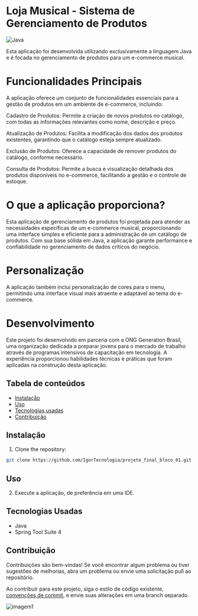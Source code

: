 # Loja Musical - Sistema de Gerenciamento de Produtos
![Java](https://img.shields.io/badge/java-%23ED8B00.svg?style=for-the-badge&logo=openjdk&logoColor=white)

Esta aplicação foi desenvolvida utilizando exclusivamente a linguagem Java e é focada no gerenciamento de produtos para um e-commerce musical.

# Funcionalidades Principais

A aplicação oferece um conjunto de funcionalidades essenciais para a gestão de produtos em um ambiente de e-commerce, incluindo:

Cadastro de Produtos: Permite a criação de novos produtos no catálogo, com todas as informações relevantes como nome, descrição e preço.

Atualização de Produtos: Facilita a modificação dos dados dos produtos existentes, garantindo que o catálogo esteja sempre atualizado.

Exclusão de Produtos: Oferece a capacidade de remover produtos do catálogo, conforme necessário.

Consulta de Produtos: Permite a busca e visualização detalhada dos produtos disponíveis no e-commerce, facilitando a gestão e o controle de estoque.

# O que a aplicação proporciona?

Esta aplicação de gerenciamento de produtos foi projetada para atender as necessidades específicas de um e-commerce musical, proporcionando uma interface simples e eficiente para a administração de um catálogo de produtos. Com sua base sólida em Java, a aplicação garante performance e confiabilidade no gerenciamento de dados críticos do negócio.

# Personalização

A aplicação também inclui personalização de cores para o menu, permitindo uma interface visual mais atraente e adaptável ao tema do e-commerce.

# Desenvolvimento
Este projeto foi desenvolvido em parceria com a ONG Generation Brasil, uma organização dedicada a preparar jovens para o mercado de trabalho através de programas intensivos de capacitação em tecnologia. A experiência proporcionou habilidades técnicas e práticas que foram aplicadas na construção desta aplicação.

## Tabela de conteúdos

- [Instalação](#instalação)
- [Uso](#uso)
- [Tecnologias usadas](#tecnologias-usadas)
- [Contribuição](#contribuição)

## Instalação

1. Clone the repository:

```bash
git clone https://github.com/IgorTecnologia/projeto_final_bloco_01.git
```

## Uso

2. Execute a aplicação, de preferência em uma IDE.

## Tecnologias Usadas

- Java
- Spring Tool Suite 4

## Contribuição

Contribuições são bem-vindas! Se você encontrar algum problema ou tiver sugestões de melhorias, abra um problema ou envie uma solicitação pull ao repositório.

Ao contribuir para este projeto, siga o estilo de código existente, [convenções de commit](https://medium.com/linkapi-solutions/conventional-commits-pattern-3778d1a1e657), e envie suas alterações em uma branch separado.

![imagem1](https://wallpapercave.com/wp/wp12598259.png)
